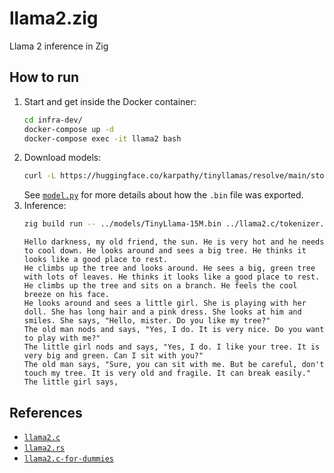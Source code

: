# llama2.zig
Llama 2 inference in Zig

## How to run
1. Start and get inside the Docker container:
    ```bash
    cd infra-dev/
    docker-compose up -d
    docker-compose exec -it llama2 bash
    ```
2. Download models:
    ```bash
    curl -L https://huggingface.co/karpathy/tinyllamas/resolve/main/stories15M.bin -o ../models/TinyLlama-15M.bin
    ```
    See [`model.py`](https://github.com/karpathy/llama2.c/blob/f61807d/model.py#L317) for more details about how the `.bin` file was exported.
3. Inference:
    ```bash
    zig build run -- ../models/TinyLlama-15M.bin ../llama2.c/tokenizer.bin
    ```
    ```
    Hello darkness, my old friend, the sun. He is very hot and he needs to cool down. He looks around and sees a big tree. He thinks it looks like a good place to rest.
    He climbs up the tree and looks around. He sees a big, green tree with lots of leaves. He thinks it looks like a good place to rest. He climbs up the tree and sits on a branch. He feels the cool breeze on his face.
    He looks around and sees a little girl. She is playing with her doll. She has long hair and a pink dress. She looks at him and smiles. She says, "Hello, mister. Do you like my tree?"
    The old man nods and says, "Yes, I do. It is very nice. Do you want to play with me?"
    The little girl nods and says, "Yes, I do. I like your tree. It is very big and green. Can I sit with you?"
    The old man says, "Sure, you can sit with me. But be careful, don't touch my tree. It is very old and fragile. It can break easily."
    The little girl says,
    ```

## References
- [`llama2.c`](https://github.com/karpathy/llama2.c)
- [`llama2.rs`](https://github.com/gaxler/llama2.rs)
- [`llama2.c-for-dummies`](https://github.com/RahulSChand/llama2.c-for-dummies)
